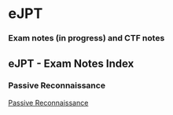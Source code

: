 # eJPT
### Exam notes (in progress) and CTF notes

## eJPT - Exam Notes Index

### Passive Reconnaissance
[Passive Reconnaissance](https://github.com/sedici-gith/eJPT/blob/main/Notes/Passive%20Reconnaissance.md)
